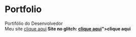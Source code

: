 # Portfolio
Portifólio do Desenvolvedor<br>
Meu site 
<a href="https://enidiia.github.io/Portfolio/">clique aqui</a><b>
Site no glitch:
<a href="https://glitch.com/~aback-subdued-chameleon">clique aqui</a>">clique aqui</a>

